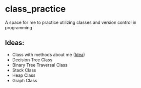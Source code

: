 # class_practice
A space for me to practice utilizing classes and version control in programming

## Ideas:
- Class with methods about me ([Idea](https://www.linkedin.com/in/alyssa-fedgo-mph/overlay/background-image/))
- Decision Tree Class
- Binary Tree Traversal Class
- Stack Class
- Heap Class
- Graph Class
